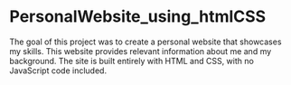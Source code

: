 # PersonalWebsite_using_htmlCSS
The goal of this project was to create a personal website that showcases my skills. This website provides relevant information about me and my background. The site is built entirely with HTML and CSS, with no JavaScript code included.
